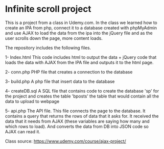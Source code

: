 # Infinite scroll project
This is a project from a class in Udemy.com. In the class we learned how to create an IPA from php, connect it to a database created with phpMyAdmin and use AJAX to load the data from the ipa into the jQuery file and as the user scrolls down the page, more content loads. 

The repository includes the following files.
 
 1- Index.html
 This code includes html to output the data + jQuery code that loads the data with AJAX from the IPA file and outputs it to the html page. 

 2- conn.php 
 PHP file that creates a connection to the database

 3- build.php
 A php file that insert data to the database

 4- createDB.sql 
 A SQL file that contains code to create the database 'sp' for the project and creates the table 'bposts' the table that would contain all the data to upload to webpage

 5- api.php
 The API file. This file connects the page to the database. It contains a query that returns the rows of data that it asks for. It received the data that it needs from AJAX (these variables are saying how many and which rows to load). And converts the data from DB into JSON code so AJAX can read it. 
 
 Class source: https://www.udemy.com/course/ajax-project/
